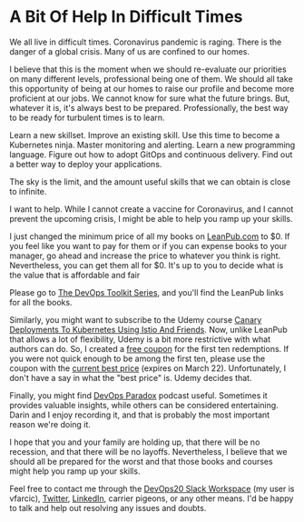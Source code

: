 # A Bit Of Help In Difficult Times

We all live in difficult times. Coronavirus pandemic is raging. There is the danger of a global crisis. Many of us are confined to our homes.

I believe that this is the moment when we should re-evaluate our priorities on many different levels, professional being one of them. We should all take this opportunity of being at our homes to raise our profile and become more proficient at our jobs. We cannot know for sure what the future brings. But, whatever it is, it's always best to be prepared. Professionally, the best way to be ready for turbulent times is to learn.

Learn a new skillset. Improve an existing skill. Use this time to become a Kubernetes ninja. Master monitoring and alerting. Learn a new programming language. Figure out how to adopt GitOps and continuous delivery. Find out a better way to deploy your applications.

The sky is the limit, and the amount useful skills that we can obtain is close to infinite.

I want to help. While I cannot create a vaccine for Coronavirus, and I cannot prevent the upcoming crisis, I might be able to help you ramp up your skills.

I just changed the minimum price of all my books on [LeanPub.com](https://leanpub.com/) to $0. If you feel like you want to pay for them or if you can expense books to your manager, go ahead and increase the price to whatever you think is right. Nevertheless, you can get them all for $0. It's up to you to decide what is the value that is affordable and fair

Please go to [The DevOps Toolkit Series](https://www.devopstoolkitseries.com/), and you'll find the LeanPub links for all the books.

Similarly, you might want to subscribe to the Udemy course [Canary Deployments To Kubernetes Using Istio And Friends](https://www.udemy.com/course/canary-deployments-to-kubernetes-using-istio-and-friends/?referralCode=75549ECDBC41B27D94C4). Now, unlike LeanPub that allows a lot of flexibility, Udemy is a bit more restrictive with what authors can do. So, I created a [free coupon](https://www.udemy.com/course/canary-deployments-to-kubernetes-using-istio-and-friends/?couponCode=5E2B48F58995513BB398) for the first ten redemptions. If you were not quick enough to be among the first ten, please use the coupon with the [current best price](https://www.udemy.com/course/canary-deployments-to-kubernetes-using-istio-and-friends/?couponCode=3F70012FE09DBF634F9D) (expires on March 22). Unfortunately, I don't have a say in what the "best price" is. Udemy decides that.

Finally, you might find [DevOps Paradox](https://www.devopsparadox.com/) podcast useful. Sometimes it provides valuable insights, while others can be considered entertaining. Darin and I enjoy recording it, and that is probably the most important reason we're doing it.

I hope that you and your family are holding up, that there will be no recession, and that there will be no layoffs. Nevertheless, I believe that we should all be prepared for the worst and that those books and courses might help you ramp up your skills.

Feel free to contact me through the [DevOps20 Slack Workspace](http://slack.devops20toolkit.com) (my user is vfarcic), [Twitter](https://twitter.com/vfarcic), [LinkedIn](https://www.linkedin.com/in/viktorfarcic/), carrier pigeons, or any other means. I'd be happy to talk and help out resolving any issues and doubts.